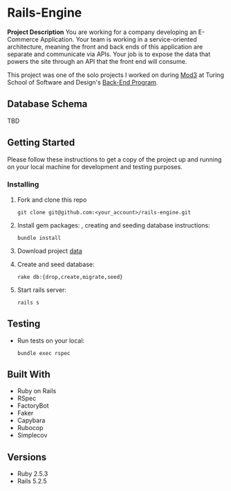 # Rails-Engine

**Project Description** You are working for a company developing an E-Commerce Application. Your team is working in a service-oriented architecture, meaning the front and back ends of this application are separate and communicate via APIs. Your job is to expose the data that powers the site through an API that the front end will consume.

This project was one of the solo projects I worked on during [Mod3](https://backend.turing.io/module3/projects/rails_engine/) at Turing School of Software and Design's [Back-End Program](https://backend.turing.io/).

## Database Schema

TBD

## Getting Started

Please follow these instructions to get a copy of the project up and running on
your local machine for development and testing purposes.

### Installing

1. Fork and clone this repo

    `git clone git@github.com:<your_account>/rails-engine.git`

2. Install gem packages: , creating and seeding database instructions:

    `bundle install`

3. Download project [data]( https://raw.githubusercontent.com/turingschool/backend-curriculum-site/gh-pages/module3/projects/rails_engine/rails-engine-development.pgdump)

4. Create and seed database:

    `rake db:{drop,create,migrate,seed}`

5. Start rails server:

    `rails s`

## Testing

* Run tests on your local:

    `bundle exec rspec`

## Built With

* Ruby on Rails
* RSpec
* FactoryBot
* Faker
* Capybara
* Rubocop
* Simplecov

## Versions

* Ruby 2.5.3
* Rails 5.2.5
